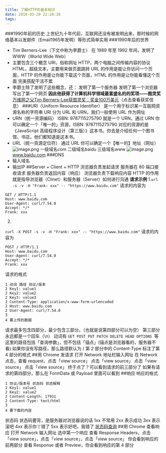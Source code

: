 ```yaml
---
title: 了解HTTP的基本知识
date: 2018-03-20 22:20:10
tags:
---
```

###1990年前的历史
上世纪九十年代前，互联网还没有被发明出来，那时候的网络基本以发邮件（Email1965年发明）等形式简单实用
###1990年后的世界
- Tim Berners-Lee（下文中称为李爵士） 在 1989 年至 1992 年间，发明了 WWW（World Wide Web）
- 主要包含三个概念
URI，俗称网址
HTTP，两个电脑之间传输内容的协议
HTML，超级文本，主要用来做页面跳转
URL 的作用是能让你访问一个页面，HTTP 的作用是让你能下载这个页面，HTML 的作用是让你能看懂这个页面
完美搭配干活不累
- 李爵士除了发明了这些概念，还：
发明了第一个服务器
发明了第一个浏览器
写出了第一个网页
**因此他获得了计算机科学领域最富盛名的的奖项——图灵奖**
[万维网之父Tim Berners-Lee获图灵奖：奖金100万美元](http://www.sohu.com/a/132077489_465975)（点击查看获奖信息）
###URI（Uniform Resource Identifier）
是一个用于标识某一互联网资源名称的字符串
URI 分为 URL 和 URN，我们一般使用 URL 作为网址
- URN（统一资源编码）
ISBN: 9787115275790 就是一个 URN，通过 URN 你可以确定一个「唯一的」资源，ISBN: 9787115275790 对应的资源的是《JavaScript 高级程序设计（第三版）》这本书。你去是介绍任何一个图书馆、书店，他们都知道是这本书。
- URL（统一资源定位符）
通过 URL 你可以确定一个【唯一的】地址（网址）
![image.png](https://upload-images.jianshu.io/upload_images/11007474-9b4b4e1e701230ec.png?imageMogr2/auto-orient/strip%7CimageView2/2/w/800)
一级域名com
二级域名baidu
三级域名www
![image.png](https://upload-images.jianshu.io/upload_images/11007474-fee6efd185027012.png?imageMogr2/auto-orient/strip%7CimageView2/2/w/800
)
www.baidu.com
###DNS
- 输入域名
- 输出IP
##Server + Client + HTTP
浏览器负责发起请求
服务器在 80 端口接收请求
服务器负责返回内容（响应）
浏览器负责下载响应内容
HTTP 的作用就是指导浏览器（Clinet）和服务器（Server）如何进行沟通
**请求示例**
1.`url -s -v -H "Frank: xxx" -- "https://www.baidu.com"`
请求的内容为
```
GET / HTTP/1.1
Host: www.baidu.com
User-Agent: curl/7.54.0
Accept: */*
Frank: xxx
```
2.
`curl -X POST -s -v -H "Frank: xxx" -- "https://www.baidu.com"`
请求的内容为
```
POST / HTTP/1.1
Host: www.baidu.com
User-Agent: curl/7.54.0
Accept: */*
Frank: xxx
```
请求的格式
```
1 动词 路径 协议/版本
2 Key1: value1
2 Key2: value2
2 Key3: value3
2 Content-Type: application/x-www-form-urlencoded
2 Host: www.baidu.com
2 User-Agent: curl/7.54.0
3 
4 要上传的数据
```
请求最多包含四部分，最少包含三部分。（也就是说第四部分可以为空）
第三部分永远都是一个回车（\n）
动词有 `GET POST PUT PATCH DELETE HEAD OPTIONS `等
这里的路径包括「查询参数」，但不包括「锚点」(锚点是浏览器看的，服务器不看)
如果你没有写路径，那么路径默认为 /
第 2 部分中的 Content-Type 标注了第 4 部分的格式
##用 Chrome 发请求
打开 Network
地址栏输入网址
在 Network 点击，查看 request，点击「view source」
点击「view source」
点击「view source」
点击「view source」
终于点了？可以看到请求的前三部分了
如果有请求的第四部分，那么在 FormData 或 Payload 里面可以看到
##响应
响应的格式
```
1 协议/版本号 状态码 状态解释
2 Key1: value1
2 Key2: value2
2 Content-Length: 17931
2 Content-Type: text/html
3
4 要下载的内容
```
状态码
状态码要背，是服务器对浏览器说的话
1xx 不常用
2xx 表示成功
3xx 表示滚吧
4xx 表示你丫错了
5xx 表示好吧，我错了
[状态码查询](http://www.runoob.com/http/http-status-codes.html)
##用 Chrome 查看响应
打开 Network
输入网址
选中第一个响应
查看 Response Headers，点击「view source」，点击「view source」，点击「view source」
你会看到响应的前两部分
查看 Response 或者 Preview，你会看到响应的第 4 部分